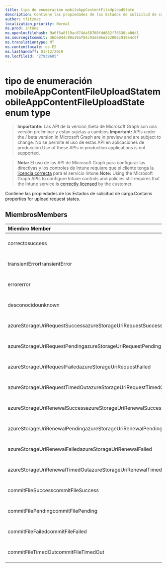 ```yaml
---
title: tipo de enumeración mobileAppContentFileUploadState
description: Contiene las propiedades de los Estados de solicitud de carga.
author: tfitzmac
localization_priority: Normal
ms.prod: intune
ms.openlocfilehash: 9a6f5a8f19ac874da58768fdd682f76530cb0dd1
ms.sourcegitcommit: 36be044c89a19af84c93e586e22200ec919e4c9f
ms.translationtype: MT
ms.contentlocale: es-ES
ms.lasthandoff: 01/12/2019
ms.locfileid: "27939605"
---
```

# <a name="mobileappcontentfileuploadstate-enum-type"></a><span data-ttu-id="e3106-103">tipo de enumeración mobileAppContentFileUploadState</span><span class="sxs-lookup"><span data-stu-id="e3106-103">mobileAppContentFileUploadState enum type</span></span>

> <span data-ttu-id="e3106-104">**Importante:** Las API de la versión /beta de Microsoft Graph son una versión preliminar y están sujetas a cambios.</span><span class="sxs-lookup"><span data-stu-id="e3106-104">**Important:** APIs under the / beta version in Microsoft Graph are in preview and are subject to change.</span></span> <span data-ttu-id="e3106-105">No se permite el uso de estas API en aplicaciones de producción.</span><span class="sxs-lookup"><span data-stu-id="e3106-105">Use of these APIs in production applications is not supported.</span></span>

> <span data-ttu-id="e3106-106">**Nota:** El uso de las API de Microsoft Graph para configurar las directivas y los controles de Intune requiere que el cliente tenga la [licencia correcta](https://go.microsoft.com/fwlink/?linkid=839381) para el servicio Intune.</span><span class="sxs-lookup"><span data-stu-id="e3106-106">**Note:** Using the Microsoft Graph APIs to configure Intune controls and policies still requires that the Intune service is [correctly licensed](https://go.microsoft.com/fwlink/?linkid=839381) by the customer.</span></span>

<span data-ttu-id="e3106-107">Contiene las propiedades de los Estados de solicitud de carga.</span><span class="sxs-lookup"><span data-stu-id="e3106-107">Contains properties for upload request states.</span></span>
## <a name="members"></a><span data-ttu-id="e3106-108">Miembros</span><span class="sxs-lookup"><span data-stu-id="e3106-108">Members</span></span>
|<span data-ttu-id="e3106-109">Miembro	</span><span class="sxs-lookup"><span data-stu-id="e3106-109">Member</span></span>|<span data-ttu-id="e3106-110">Valor</span><span class="sxs-lookup"><span data-stu-id="e3106-110">Value</span></span>|<span data-ttu-id="e3106-111">Descripción</span><span class="sxs-lookup"><span data-stu-id="e3106-111">Description</span></span>|
|:---|:---|:---|
|<span data-ttu-id="e3106-112">correcto</span><span class="sxs-lookup"><span data-stu-id="e3106-112">success</span></span>|<span data-ttu-id="e3106-113">0</span><span class="sxs-lookup"><span data-stu-id="e3106-113">0</span></span>|<span data-ttu-id="e3106-114">Todavía no documentado</span><span class="sxs-lookup"><span data-stu-id="e3106-114">Not yet documented</span></span>|
|<span data-ttu-id="e3106-115">transientError</span><span class="sxs-lookup"><span data-stu-id="e3106-115">transientError</span></span>|<span data-ttu-id="e3106-116">1</span><span class="sxs-lookup"><span data-stu-id="e3106-116">1</span></span>|<span data-ttu-id="e3106-117">Todavía no documentado</span><span class="sxs-lookup"><span data-stu-id="e3106-117">Not yet documented</span></span>|
|<span data-ttu-id="e3106-118">error</span><span class="sxs-lookup"><span data-stu-id="e3106-118">error</span></span>|<span data-ttu-id="e3106-119">2</span><span class="sxs-lookup"><span data-stu-id="e3106-119">2</span></span>|<span data-ttu-id="e3106-120">Todavía no documentado</span><span class="sxs-lookup"><span data-stu-id="e3106-120">Not yet documented</span></span>|
|<span data-ttu-id="e3106-121">desconocido</span><span class="sxs-lookup"><span data-stu-id="e3106-121">unknown</span></span>|<span data-ttu-id="e3106-122">3</span><span class="sxs-lookup"><span data-stu-id="e3106-122">3</span></span>|<span data-ttu-id="e3106-123">Todavía no documentado</span><span class="sxs-lookup"><span data-stu-id="e3106-123">Not yet documented</span></span>|
|<span data-ttu-id="e3106-124">azureStorageUriRequestSuccess</span><span class="sxs-lookup"><span data-stu-id="e3106-124">azureStorageUriRequestSuccess</span></span>|<span data-ttu-id="e3106-125">100</span><span class="sxs-lookup"><span data-stu-id="e3106-125">100</span></span>|<span data-ttu-id="e3106-126">Todavía no documentado</span><span class="sxs-lookup"><span data-stu-id="e3106-126">Not yet documented</span></span>|
|<span data-ttu-id="e3106-127">azureStorageUriRequestPending</span><span class="sxs-lookup"><span data-stu-id="e3106-127">azureStorageUriRequestPending</span></span>|<span data-ttu-id="e3106-128">101</span><span class="sxs-lookup"><span data-stu-id="e3106-128">101</span></span>|<span data-ttu-id="e3106-129">Todavía no documentado</span><span class="sxs-lookup"><span data-stu-id="e3106-129">Not yet documented</span></span>|
|<span data-ttu-id="e3106-130">azureStorageUriRequestFailed</span><span class="sxs-lookup"><span data-stu-id="e3106-130">azureStorageUriRequestFailed</span></span>|<span data-ttu-id="e3106-131">102</span><span class="sxs-lookup"><span data-stu-id="e3106-131">102</span></span>|<span data-ttu-id="e3106-132">Todavía no documentado</span><span class="sxs-lookup"><span data-stu-id="e3106-132">Not yet documented</span></span>|
|<span data-ttu-id="e3106-133">azureStorageUriRequestTimedOut</span><span class="sxs-lookup"><span data-stu-id="e3106-133">azureStorageUriRequestTimedOut</span></span>|<span data-ttu-id="e3106-134">103</span><span class="sxs-lookup"><span data-stu-id="e3106-134">103</span></span>|<span data-ttu-id="e3106-135">Todavía no documentado</span><span class="sxs-lookup"><span data-stu-id="e3106-135">Not yet documented</span></span>|
|<span data-ttu-id="e3106-136">azureStorageUriRenewalSuccess</span><span class="sxs-lookup"><span data-stu-id="e3106-136">azureStorageUriRenewalSuccess</span></span>|<span data-ttu-id="e3106-137">200</span><span class="sxs-lookup"><span data-stu-id="e3106-137">200</span></span>|<span data-ttu-id="e3106-138">Todavía no documentado</span><span class="sxs-lookup"><span data-stu-id="e3106-138">Not yet documented</span></span>|
|<span data-ttu-id="e3106-139">azureStorageUriRenewalPending</span><span class="sxs-lookup"><span data-stu-id="e3106-139">azureStorageUriRenewalPending</span></span>|<span data-ttu-id="e3106-140">201</span><span class="sxs-lookup"><span data-stu-id="e3106-140">201</span></span>|<span data-ttu-id="e3106-141">Todavía no documentado</span><span class="sxs-lookup"><span data-stu-id="e3106-141">Not yet documented</span></span>|
|<span data-ttu-id="e3106-142">azureStorageUriRenewalFailed</span><span class="sxs-lookup"><span data-stu-id="e3106-142">azureStorageUriRenewalFailed</span></span>|<span data-ttu-id="e3106-143">202</span><span class="sxs-lookup"><span data-stu-id="e3106-143">202</span></span>|<span data-ttu-id="e3106-144">Todavía no documentado</span><span class="sxs-lookup"><span data-stu-id="e3106-144">Not yet documented</span></span>|
|<span data-ttu-id="e3106-145">azureStorageUriRenewalTimedOut</span><span class="sxs-lookup"><span data-stu-id="e3106-145">azureStorageUriRenewalTimedOut</span></span>|<span data-ttu-id="e3106-146">203</span><span class="sxs-lookup"><span data-stu-id="e3106-146">203</span></span>|<span data-ttu-id="e3106-147">Todavía no documentado</span><span class="sxs-lookup"><span data-stu-id="e3106-147">Not yet documented</span></span>|
|<span data-ttu-id="e3106-148">commitFileSuccess</span><span class="sxs-lookup"><span data-stu-id="e3106-148">commitFileSuccess</span></span>|<span data-ttu-id="e3106-149">300</span><span class="sxs-lookup"><span data-stu-id="e3106-149">300</span></span>|<span data-ttu-id="e3106-150">Todavía no documentado</span><span class="sxs-lookup"><span data-stu-id="e3106-150">Not yet documented</span></span>|
|<span data-ttu-id="e3106-151">commitFilePending</span><span class="sxs-lookup"><span data-stu-id="e3106-151">commitFilePending</span></span>|<span data-ttu-id="e3106-152">301</span><span class="sxs-lookup"><span data-stu-id="e3106-152">301</span></span>|<span data-ttu-id="e3106-153">Todavía no documentado</span><span class="sxs-lookup"><span data-stu-id="e3106-153">Not yet documented</span></span>|
|<span data-ttu-id="e3106-154">commitFileFailed</span><span class="sxs-lookup"><span data-stu-id="e3106-154">commitFileFailed</span></span>|<span data-ttu-id="e3106-155">302</span><span class="sxs-lookup"><span data-stu-id="e3106-155">302</span></span>|<span data-ttu-id="e3106-156">Todavía no documentado</span><span class="sxs-lookup"><span data-stu-id="e3106-156">Not yet documented</span></span>|
|<span data-ttu-id="e3106-157">commitFileTimedOut</span><span class="sxs-lookup"><span data-stu-id="e3106-157">commitFileTimedOut</span></span>|<span data-ttu-id="e3106-158">303</span><span class="sxs-lookup"><span data-stu-id="e3106-158">303</span></span>|<span data-ttu-id="e3106-159">Todavía no documentado</span><span class="sxs-lookup"><span data-stu-id="e3106-159">Not yet documented</span></span>|





